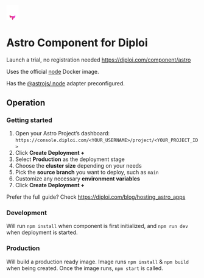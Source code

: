 <img alt="icon" src=".diploi/icon.svg" width="32">

# Astro Component for Diploi

Launch a trial, no registration needed
https://diploi.com/component/astro

Uses the official [node](https://hub.docker.com/_/node) Docker image.

Has the [@astrojs/ node](https://docs.astro.build/en/guides/integrations-guide/node/) adapter preconfigured.

## Operation

### Getting started

1. Open your Astro Project’s dashboard:
   `https://console.diploi.com/<YOUR_USERNAME>/project/<YOUR_PROJECT_ID>`
2. Click **Create Deployment +**
3. Select **Production** as the deployment stage
4. Choose the **cluster size** depending on your needs
5. Pick the **source branch** you want to deploy, such as `main`
6. Customize any necessary **environment variables**
7. Click **Create Deployment +**

Prefer the full guide? Check https://diploi.com/blog/hosting_astro_apps

### Development

Will run `npm install` when component is first initialized, and `npm run dev` when deployment is started.

### Production

Will build a production ready image. Image runs `npm install` & `npm build` when being created. Once the image runs, `npm start` is called.
